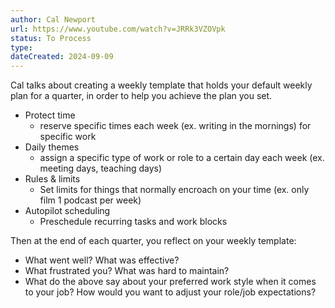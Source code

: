 ```yaml
---
author: Cal Newport
url: https://www.youtube.com/watch?v=JRRk3VZOVpk
status: To Process
type: 
dateCreated: 2024-09-09
---
```

Cal talks about creating a weekly template that holds your default weekly plan for a quarter, in order to help you achieve the plan you set.

- Protect time
	- reserve specific times each week (ex. writing in the mornings) for specific work
- Daily themes
	- assign a specific type of work or role to a certain day each week (ex. meeting days, teaching days)
- Rules & limits
	- Set limits for things that normally encroach on your time (ex. only film 1 podcast per week)
- Autopilot scheduling
	- Preschedule recurring tasks and work blocks

Then at the end of each quarter, you reflect on your weekly template:
- What went well? What was effective?
- What frustrated you? What was hard to maintain?
- What do the above say about your preferred work style when it comes to your job? How would you want to adjust your role/job expectations?
